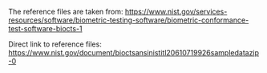The reference files are taken from:
https://www.nist.gov/services-resources/software/biometric-testing-software/biometric-conformance-test-software-biocts-1

Direct link to reference files:
https://www.nist.gov/document/bioctsansinistitl20610719926sampledatazip-0
